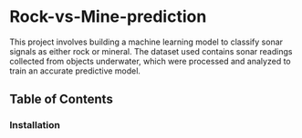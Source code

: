 # Rock-vs-Mine-prediction
This project involves building a machine learning model to classify sonar signals as either rock or mineral. The dataset used contains sonar readings collected from objects underwater, which were processed and analyzed to train an accurate predictive model.
## Table of Contents

### Installation 
